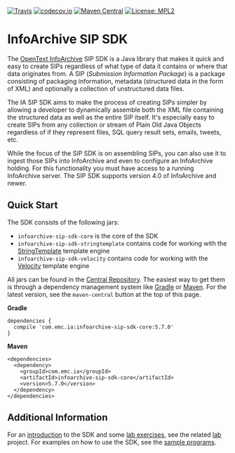 [![Travis](https://img.shields.io/travis/Enterprise-Content-Management/infoarchive-sip-sdk.svg)](https://travis-ci.org/Enterprise-Content-Management/infoarchive-sip-sdk)
[![codecov.io](https://img.shields.io/codecov/c/github/Enterprise-Content-Management/infoarchive-sip-sdk.svg)](https://codecov.io/github/Enterprise-Content-Management/infoarchive-sip-sdk)
[![Maven Central](https://img.shields.io/maven-central/v/com.emc.ia/infoarchive-sip-sdk-core.svg)](https://repo1.maven.org/maven2/com/emc/ia/)
[![License: MPL2](https://img.shields.io/badge/license-mpl2-ff69b4.svg)](https://www.mozilla.org/en-US/MPL/2.0/)

# InfoArchive SIP SDK

The [OpenText InfoArchive](http://documentum.opentext.com/infoarchive/) SIP SDK is a Java library that 
makes it quick and easy to create SIPs regardless of what type of data it contains or where that data originates
from. A SIP (_Submission Information Package_) is a package consisting of packaging information, metadata (structured
data in the form of XML) and optionally a collection of unstructured data files.

The IA SIP SDK aims to make the process of creating SIPs simpler by allowing a developer to dynamically assemble both
the XML file containing the structured data as well as the entire SIP itself. It's especially easy to create SIPs from
any collection or stream of Plain Old Java Objects regardless of if they represent files, SQL query result sets, emails, 
tweets, etc.

While the focus of the SIP SDK is on assembling SIPs, you can also use it to ingest those SIPs into InfoArchive and
even to configure an InfoArchive holding. For this functionality you must have access to a running InfoArchive server.
The SIP SDK supports version 4.0 of InfoArchive and newer.


## Quick Start

The SDK consists of the following jars:

- `infoarchive-sip-sdk-core` is the core of the SDK
- `infoarchive-sip-sdk-stringtemplate` contains code for working with the [StringTemplate](http://www.stringtemplate.org/) template engine
- `infoarchive-sip-sdk-velocity` contains code for working with the [Velocity](http://velocity.apache.org/) template engine

All jars can be found in the [Central Repository](https://repo1.maven.org/maven2/com/emc/ia/). The easiest way to get
them is through a dependency management system like [Gradle](http://gradle.org/) or [Maven](https://maven.apache.org/).
For the latest version, see the `maven-central` button at the top of this page.

**Gradle**

    dependencies { 
      compile 'com.emc.ia:infoarchive-sip-sdk-core:5.7.0'
    }
    
**Maven**

    <dependencies>
      <dependency>
        <groupId>com.emc.ia</groupId>
        <artifactId>infoarchive-sip-sdk-core</artifactId>
        <version>5.7.0</version>
      </dependency>
    </dependencies>
    

## Additional Information

For an [introduction](https://github.com/Enterprise-Content-Management/infoarchive-sip-sdk-lab/releases/download/1.0.2/presentation.pdf)
to the SDK and some [lab exercises](https://github.com/Enterprise-Content-Management/infoarchive-sip-sdk-lab/releases/download/1.0.2/lab.pdf),
see the related [lab](https://github.com/Enterprise-Content-Management/infoarchive-sip-sdk-lab) project.
For examples on how to use the SDK, see the [sample programs](https://github.com/Enterprise-Content-Management/infoarchive-sip-sdk/tree/master/samples).
